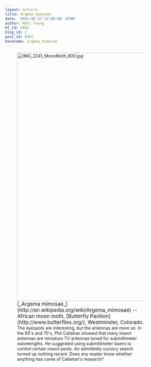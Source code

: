 ```yaml
---
layout: article
title: Argema mimosae
date: '2012-02-27 12:00:00 -0700'
author: Matt Young
mt_id: 6462
blog_id: 2
post_id: 6462
basename: argema_mimosae
---
```

<figure>
<img src="/PT/uploads/2012/IMG_2241_MoonMoth_600.jpg" alt="IMG_2241_MoonMoth_600.jpg" width="600" height="814" />
<figcaption markdown="span">
<big>[_Argema mimosae_](http://en.wikipedia.org/wiki/Argema_mimosae) -- African moon moth, [Butterfly Pavilion](http://www.butterflies.org/), Westminster, Colorado.</big> The eyespots are interesting, but the antennas are more so.  In the 60's and 70's, Phil Callahan showed that many insect antennas are miniature TV antennas tuned for submillimeter wavelengths. He suggested using submillimeter lasers to control certain insect pests.  An admittedly cursory search turned up nothing recent.  Does any reader know whether anything has come of Callahan's research?

</figcaption>
</figure>
